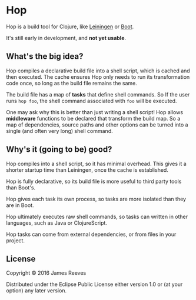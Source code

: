 # Hop

Hop is a build tool for Clojure, like [Leiningen][] or [Boot][].

It's still early in development, and **not yet usable**.

[leiningen]: http://leiningen.org/
[boot]: http://boot-clj.com/

## What's the big idea?

Hop compiles a declarative build file into a shell script, which is
cached and then executed. The cache ensures Hop only needs to run its
transformation code once, so long as the build file remains the same.

The build file has a map of **tasks** that define shell commands. So
If the user runs `hop foo`, the shell command associated with `foo`
will be executed.

One may ask why this is better than just writing a shell script! Hop
allows **middleware** functions to be declared that transform the
build map. So a map of dependencies, source paths and other options
can be turned into a single (and often very long) shell command.

## Why's it (going to be) good?

Hop compiles into a shell script, so it has minimal overhead. This
gives it a shorter startup time than Leiningen, once the cache is
established.

Hop is fully declarative, so its build file is more useful to third
party tools than Boot's.

Hop gives each task its own process, so tasks are more isolated than
they are in Boot.

Hop ultimately executes raw shell commands, so tasks can written in
other languages, such as Java or ClojureScript.

Hop tasks can come from external dependencies, or from files in your
project.

## License

Copyright © 2016 James Reeves

Distributed under the Eclipse Public License either version 1.0 or (at
your option) any later version.
